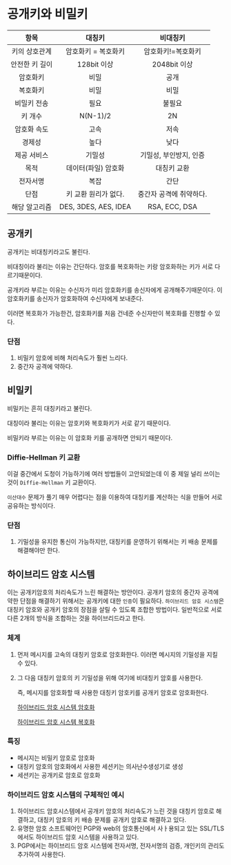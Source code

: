 # 공개키와 비밀키

| 항목 | 대칭키 | 비대칭키 |
| :---: | :---: | :---: |
| 키의 상호관계 | 암호화키 = 복호화키 | 암호화키!=복호화키 |
| 안전한 키 길이 | 128bit 이상 | 2048bit 이상 |
| 암호화키 | 비밀 | 공개 |
| 복호화키 | 비밀 | 비밀 |
| 비밀키 전송 | 필요 | 불필요 |
| 키 개수 | N\(N-1\)/2 | 2N |
| 암호화 속도 | 고속 | 저속 |
| 경제성 | 높다 | 낮다 |
| 제공 서비스 | 기밀성 | 기밀성, 부인방지, 인증 |
| 목적 | 데이터\(파일\) 암호화 | 대칭키 교환 |
| 전자서명 | 복잡 | 간단 |
| 단점 | 키 교환 원리가 없다. | 중간자 공격에 취약하다. |
| 해당 알고리즘 | DES, 3DES, AES, IDEA | RSA, ECC, DSA |

## 공개키

공개키는 비대칭키라고도 불린다.

비대칭이라 불리는 이유는 간단하다. 암호를 복호화하는 키랑 암호화하는 키가 서로 다르기때문이다.

공개키라 부르는 이유는 수신자가 미리 암호화키를 송신자에게 공개해주기때문이다. 이 암호화키를 송신자가 암호화하여 수신자에게 보내준다.

이러면 복호화가 가능한건, 암호화키를 처음 건네준 수신자만이 복호화를 진행할 수 있다.

### 단점

1. 비밀키 암호에 비해 처리속도가 훨씬 느리다.
2. 중간자 공격에 약하다.

## 비밀키

비밀키는 흔히 대칭키라고 불린다.

대칭이라 불리는 이유는 암호키와 복호화키가 서로 같기 때문이다.

비밀키라 부르는 이유는 이 암호화 키를 공개하면 안되기 때문이다.

### Diffie-Hellman 키 교환

이걸 중간에서 도청이 가능하기에 여러 방법들이 고안되었는데 이 중 제일 널리 쓰이는 것이 `Diffie-Hellman` 키 교환이다.

`이산대수` 문제가 풀기 매우 어렵다는 점을 이용하여 대칭키를 계산하는 식을 만들어 서로 공유하는 방식이다.

### 단점

1. 기밀성을 유지한 통신이 가능하지만, 대칭키를 운영하기 위해서는 키 배송 문제를 해결해야만 한다.

## 하이브리드 암호 시스템

이는 공개키암호의 처리속도가 느린 해결하는 방안이다. 공개키 암호의 중간자 공격에 약한 단점을 해결하기 위해서는 공개키에 대한 `인증`이 필요하다. `하이브리드 암호 시스템`은 대칭키 암호와 공개키 암호의 장점을 살릴 수 있도록 조합한 방법이다. 일반적으로 서로 다른 2개의 방식을 조합하는 것을 하이브리드라고 한다.

### 체계

1. 먼저 메시지를 고속의 대칭키 암호로 암호화한다. 이러면 메시지의 기밀성을 지킬 수 있다.
2. 그 다음 대칭키 암호의 키 기밀성을 위해 여기에 비대칭키 암호를 사용한다.

   즉, 메시지를 암호화할 때 사용한 대칭키 암호키를 공개키 암호로 암호화한다.

   [하이브리드 암호 시스템 암호화](https://github.com/sunrabbit123/TIL/tree/f35c1dcd3c295d492c3895fd89eff46c83899885/Security/Image/하이브리드-암호-암호화.png)

   [하이브리드 암호 시스템 복호화](https://github.com/sunrabbit123/TIL/tree/f35c1dcd3c295d492c3895fd89eff46c83899885/Security/Image/하이브리드-암호-복호화.png)

### 특징

* 메시지는 비밀키 암호로 암호화
* 대칭키 암호의 암호화에서 사용한 세션키는 의사난수생성기로 생성
* 세션키는 공개키로 암호로 암호화

### 하이브리드 암호 시스템의 구체적인 예시

1. 하이브리드 암호시스템에서 공개키 암호의 처리속도가 느린 것을 대칭키 암호로 해결하고, 대칭키 암호의 키 배송 문제를 공개키 암호로 해결하고 있다.
2. 유명한 암호 소프트웨어인 PGP와 web의 암호통신에서 사ㅏ용되고 있는 SSL/TLS에서도 하이브리드 암호 시스템을 사용하고 있다.
3. PGP에서는 하이브리드 암호 시스템에 전자서명, 전자서명의 검증, 개인키의 관리도 추가하여 사용한다.

